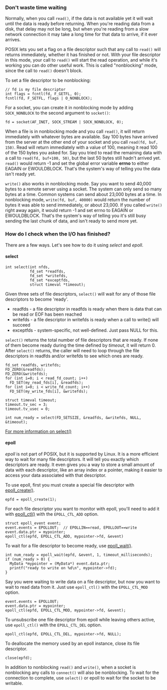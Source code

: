 ### Don't waste time waiting

Normally, when you call `read()`, if the data is not available yet it will wait until the data is ready before returning.  When you're reading data from a disk, that delay may not be long, but when you're reading from a slow network
connection it may take a long time for that data to arrive, if it ever arrives.  

POSIX lets you set a flag on a file descriptor such that any call to `read()` will returns immediately,
whether it has finished or not.  With your file descriptor in this mode, your call to `read()` will start
the read operation, and while it's working you can do other useful work.  This is called "nonblocking" mode,
since the call to `read()` doesn't block.

To set a file descriptor to be nonblocking:

    // fd is my file descriptor
    int flags = fcntl(fd, F_GETFL, 0);
    fcntl(fd, F_SETFL, flags | O_NONBLOCK);

For a socket, you can create it in nonblocking mode by adding `SOCK_NONBLOCK` to the second argument to `socket()`:

    fd = socket(AF_INET, SOCK_STREAM | SOCK_NONBLOCK, 0);

When a file is in nonblocking mode and you call `read()`, it will return immediately with whatever bytes are available.
Say 100 bytes have arrived from the server at the other end of your socket and you call `read(fd, buf, 150)`.
Read will return immediately with a value of 100, meaning it read 100 of the 150 bytes you asked for.
Say you tried to read the remaining data with a call to `read(fd, buf+100, 50)`, but the last 50 bytes still hadn't
arrived yet.  `read()` would return -1 and set the global error variable **errno** to either
EAGAIN or EWOULDBLOCK.  That's the system's way of telling you the data isn't ready yet.

`write()` also works in nonblocking mode.  Say you want to send 40,000 bytes to a remote server using a socket.
The system can only send so many bytes at a time. Common systems can send about 23,000 bytes at a time. In nonblocking mode, `write(fd, buf, 40000)` would return the number of bytes it was able to
send immediately, or about 23,000.  If you called `write()` right away again, it would return -1 and set errno to
EAGAIN or EWOULDBLOCK. That's the system's way of telling you it's still busy sending the last chunk of data,
and isn't ready to send more yet.

### How do I check when the I/O has finished?

There are a few ways.  Let's see how to do it using *select* and *epoll*.

#### select

    int select(int nfds, 
               fd_set *readfds, 
               fd_set *writefds,
               fd_set *exceptfds, 
               struct timeval *timeout);

Given three sets of file descriptors, `select()` will wait for any of those file descriptors to become 'ready'.
* readfds - a file descriptor in readfds is ready when there is data that can be read or EOF has been reached
* writefds - a file descriptor in writefds is ready when a call to write() will succeed
* exceptfds - system-specific, not well-defined.  Just pass NULL for this.

`select()` returns the total number of file descriptors that are ready.  If none of them become
ready during the time defined by *timeout*, it will return 0.  After `select()` returns, the 
caller will need to loop
through the file descriptors in readfds and/or writefds to see which ones are ready.

    fd_set readfds, writefds;
    FD_ZERO(&readfds);
    FD_ZERO(&writefds);
    for (int i=0; i < read_fd_count; i++)
      FD_SET(my_read_fds[i], &readfds);
    for (int i=0; i < write_fd_count; i++)
      FD_SET(my_write_fds[i], &writefds);

    struct timeval timeout;
    timeout.tv_sec = 3;
    timeout.tv_usec = 0;

    int num_ready = select(FD_SETSIZE, &readfds, &writefds, NULL, &timeout);

[For more information on select()](http://pubs.opengroup.org/onlinepubs/9699919799/functions/select.html)

#### epoll

*epoll* is not part of POSIX, but it is supported by Linux.  It is a more efficient way to wait for many
file descriptors.  It will tell you exactly which descriptors are ready. It even gives you a way to store
a small amount of data with each descriptor, like an array index or a pointer, making it easier to access
your data associated with that descriptor.

To use epoll, first you must create a special file descriptor with [epoll_create()](http://linux.die.net/man/2/epoll_create).  

    epfd = epoll_create(1);

For each file descriptor you want to monitor with epoll, you'll need to add it with [epoll_ctl()](http://linux.die.net/man/2/epoll_ctl) with the `EPOLL_CTL_ADD` option.

    struct epoll_event event;
    event.events = EPOLLOUT;  // EPOLLIN==read, EPOLLOUT==write
    event.data.ptr = mypointer;
    epoll_ctl(epfd, EPOLL_CTL_ADD, mypointer->fd, &event)

To wait for a file descriptor to become ready, use [epoll_wait()](http://linux.die.net/man/2/epoll_wait).

    int num_ready = epoll_wait(epfd, &event, 1, timeout_milliseconds);
    if (num_ready > 0) {
      MyData *mypointer = (MyData*) event.data.ptr;
      printf("ready to write on %d\n", mypointer->fd);
    }

Say you were waiting to write data on a file descriptor, but now you want to wait to read data from it.
Just use `epoll_ctl()` with the `EPOLL_CTL_MOD` option.

    event.events = EPOLLOUT;
    event.data.ptr = mypointer;
    epoll_ctl(epfd, EPOLL_CTL_MOD, mypointer->fd, &event);

To unsubscribe one file descriptor from epoll while leaving others active, use `epoll_ctl()` with the `EPOLL_CTL_DEL` option.

    epoll_ctl(epfd, EPOLL_CTL_DEL, mypointer->fd, NULL);

To deallocate the memory used by an epoll instance, close its file descriptor.

    close(epfd);

In addition to nonblocking `read()` and `write()`, when a socket is nonblocking any calls to `connect()` will also be
nonblocking. To wait for the connection to complete, use `select()` or epoll to wait for the socket to be writable.

